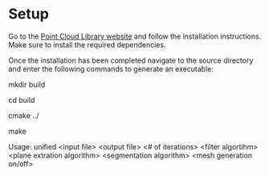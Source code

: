 # Setup

Go to the [Point Cloud Library website](http://pointclouds.org/downloads/) and follow the installation instructions. Make sure to install the required dependencies.

Once the installation has been completed navigate to the source directory and enter the following commands to generate an executable:

mkdir build

cd build

cmake ../

make

Usage: unified \<input file\> \<output file\> \<\# of iterations\> \<filter algortihm\> \<plane extration algorithm\> \<segmentation algorithm\> \<mesh generation on/off\>
